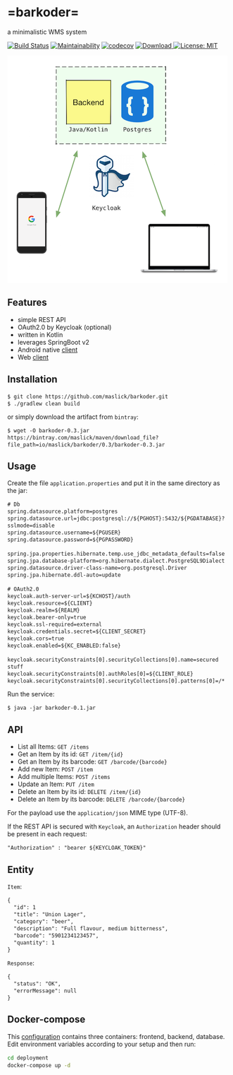 # =barkoder=
a minimalistic WMS system

[![Build Status](https://travis-ci.org/maslick/barkoder.svg?branch=master)](https://travis-ci.org/maslick/barkoder)
[![Maintainability](https://api.codeclimate.com/v1/badges/22cf9e7940d43e7e8f16/maintainability)](https://codeclimate.com/github/maslick/barkoder/maintainability)
[![codecov](https://codecov.io/gh/maslick/barkoder/branch/master/graph/badge.svg)](https://codecov.io/gh/maslick/barkoder)
[ ![Download](https://api.bintray.com/packages/maslick/maven/barkoder/images/download.svg) ](https://bintray.com/maslick/maven/barkoder/_latestVersion)
[![License: MIT](https://img.shields.io/badge/License-MIT-blue.svg)](https://opensource.org/licenses/MIT)



![barkoder architecture](barkoder.png)

## Features
* simple REST API
* OAuth2.0 by Keycloak (optional)
* written in Kotlin
* leverages SpringBoot v2
* Android native [client](https://github.com/maslick/kodermobilj)
* Web [client](https://github.com/maslick/barkoder-ui)

## Installation
```
$ git clone https://github.com/maslick/barkoder.git
$ ./gradlew clean build
```

or simply download the artifact from ``bintray``:
```
$ wget -O barkoder-0.3.jar https://bintray.com/maslick/maven/download_file?file_path=io/maslick/barkoder/0.3/barkoder-0.3.jar
```

## Usage
Create the file ``application.properties`` and put it in the same directory as the jar:
```
# Db
spring.datasource.platform=postgres
spring.datasource.url=jdbc:postgresql://${PGHOST}:5432/${PGDATABASE}?sslmode=disable
spring.datasource.username=${PGUSER}
spring.datasource.password=${PGPASSWORD}

spring.jpa.properties.hibernate.temp.use_jdbc_metadata_defaults=false
spring.jpa.database-platform=org.hibernate.dialect.PostgreSQL9Dialect
spring.datasource.driver-class-name=org.postgresql.Driver
spring.jpa.hibernate.ddl-auto=update

# OAuth2.0
keycloak.auth-server-url=${KCHOST}/auth
keycloak.resource=${CLIENT}
keycloak.realm=${REALM}
keycloak.bearer-only=true
keycloak.ssl-required=external
keycloak.credentials.secret=${CLIENT_SECRET}
keycloak.cors=true
keycloak.enabled=${KC_ENABLED:false}

keycloak.securityConstraints[0].securityCollections[0].name=secured stuff
keycloak.securityConstraints[0].authRoles[0]=${CLIENT_ROLE}
keycloak.securityConstraints[0].securityCollections[0].patterns[0]=/*
```
Run the service:
```
$ java -jar barkoder-0.1.jar
```

## API
* List all Items: ``GET /items``
* Get an Item by its id: ``GET /item/{id}``
* Get an Item by its barcode: ``GET /barcode/{barcode}``
* Add new Item: ``POST /item``
* Add multiple Items: ``POST /items``
* Update an Item: ``PUT /item``
* Delete an Item by its id: ``DELETE /item/{id}``
* Delete an Item by its barcode: ``DELETE /barcode/{barcode}``

For the payload use the ``application/json`` MIME type (UTF-8).

If the REST API is secured with ``Keycloak``, an ``Authorization`` header should be present in each request:
```
"Authorization" : "bearer ${KEYCLOAK_TOKEN}"
```

## Entity
``Item``:
```
{
  "id": 1
  "title": "Union Lager",
  "category": "beer",
  "description": "Full flavour, medium bitterness",
  "barcode": "5901234123457",
  "quantity": 1
}
```

``Response``:
```
{
  "status": "OK",
  "errorMessage": null
}
```

## Docker-compose
This [configuration](deployment/docker-compose.yml) contains three containers: frontend, backend, database. Edit environment variables according to your setup and then run: 

```bash
cd deployment
docker-compose up -d 
```

